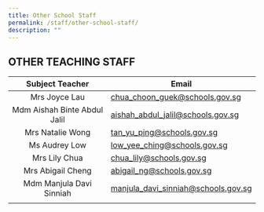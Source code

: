 ```yaml
---
title: Other School Staff
permalink: /staff/other-school-staff/
description: ""
---
```

## OTHER TEACHING STAFF

| Subject Teacher  | Email  |
|:-:|---|
| Mrs Joyce Lau  | [chua\_choon\_guek@schools.gov.sg](mailto:chua_choon_guek@schools.gov.sg%C2%A0)  |
| Mdm Aishah Binte Abdul Jalil  | [aishah\_abdul\_jalil@schools.gov.sg](mailto:aishah_abdul_jalil@schools.gov.sg)  |
| Mrs Natalie Wong  | [tan\_yu\_ping@schools.gov.sg](mailto:tan_yu_ping@schools.gov.sg)  |
| Ms Audrey Low  | [low\_yee\_ching@schools.gov.sg](mailto:low_yee_ching@schools.gov.sg)  |
| Mrs Lily Chua  | [chua\_lily@schools.gov.sg](mailto:chua_lily@schools.gov.sg)  |
| Mrs Abigail Cheng  | [abigail\_ng@schools.gov.sg](mailto:abigail_ng@schools.gov.sg)  |
| Mdm Manjula Davi Sinniah  | [manjula\_davi\_sinniah@schools.gov.sg](mailto:manjula_davi_sinniah@schools.gov.sg)  |
|   |   |